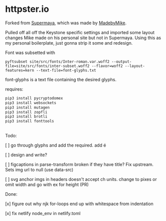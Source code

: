 # httpster.io

Forked from [Supermaya](https://github.com/madebymike/supermaya), which was made by [MadebyMike](https://github.com/MadeByMike).

Pulled off all off the Keystone specific settings and imported some layout changes Mike made on his personal site but not in Supermaya. Using this as my personal boilerplate, just gonna strip it some and redesign.

Font was subsetted with 
```
pyftsubset site/src/fonts/Inter-roman.var.woff2 --output-file=site/src/fonts/inter-subset.woff2 --flavor=woff2 --layout-features=kern --text-file=font-glyphs.txt
```

font-glyphs is a text file containing the desired glyphs.

requires:
```bash
pip3 install pycryptodomex
pip3 install websockets
pip3 install mutagen
pip3 install zopfli
pip3 install brotli
pip3 install fonttools
```

## 

Todo:

[ ] go through glyphs and add the required. add é

[ ] design and write?

[ ] figcaptions in parse-transform broken if they have title? Fix upstream. Sets img url to null (use data-src)

[ ] svg anchor imgs in headers doesn't accept ch units. change to pixes or omit width and go with ex for height (PR)

Done: 

[x] figure out why njk for-loops end up with whitespace from indentation

[x] fix netlify node_env in netlify.toml

